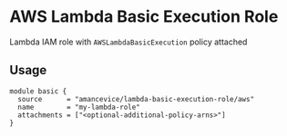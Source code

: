 # AWS Lambda Basic Execution Role

Lambda IAM role with `AWSLambdaBasicExecution` policy attached

## Usage

```hcl
module basic {
  source      = "amancevice/lambda-basic-execution-role/aws"
  name        = "my-lambda-role"
  attachments = ["<optional-additional-policy-arns>"]
}
```
